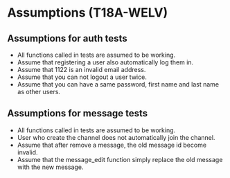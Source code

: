 <h1> Assumptions (T18A-WELV)</h1>


## Assumptions for auth tests

* All functions called in tests are assumed to be working.
* Assume that registering a user also automatically log them in.
* Assume that 1122 is an invalid email address.
* Assume that you can not logout a user twice.
* Assume that you can have a same password, first name and last name as other users.

## Assumptions for message tests

* All functions called in tests are assumed to be working.
* User who create the channel does not automatically join the channel.
* Assume that after remove a message, the old message id become invalid.
* Assume that the message_edit function simply replace the old message with the new message.
